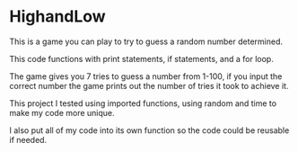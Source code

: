 # HighandLow
This is a game you can play to try to guess a random number determined.

This code functions with print statements, if statements, and a for loop.

The game gives you 7 tries to guess a number from 1-100, if you input the correct number the game prints out the number of tries it took to achieve it.

This project I tested using imported functions, using random and time to make my code more unique.

I also put all of my code into its own function so the code could be reusable if needed.
